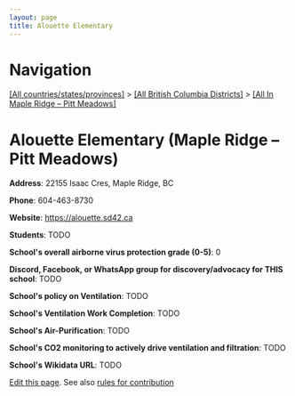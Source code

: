 ```yaml
---
layout: page
title: Alouette Elementary
---
```

# Navigation

[[All countries/states/provinces]](../../..) > [[All British Columbia Districts]](../..) > [[All In Maple Ridge – Pitt Meadows]](..)

# Alouette Elementary (Maple Ridge – Pitt Meadows)

**Address**: 22155 Isaac Cres, Maple Ridge, BC

**Phone**: 604-463-8730

**Website**: <https://alouette.sd42.ca>

**Students**: TODO

**School's overall airborne virus protection grade (0-5)**: 0

**Discord, Facebook, or WhatsApp group for discovery/advocacy for THIS school**: TODO

**School's policy on Ventilation**: TODO

**School's Ventilation Work Completion**: TODO

**School's Air-Purification**: TODO

**School's CO2 monitoring to actively drive ventilation and filtration**: TODO

**School's Wikidata URL**: TODO


[Edit this page](https://github.com/ventilate-schools/BC/edit/main/./Maple_Ridge_–_Pitt_Meadows/Alouette_Elementary.md). See also [rules for contribution](../../../contribution-rules/)